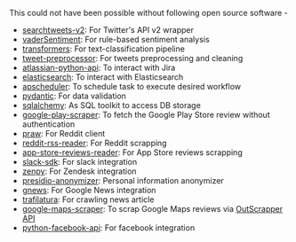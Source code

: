 This could not have been possible without following open source software -
- [searchtweets-v2](https://github.com/twitterdev/search-tweets-python): For Twitter's API v2 wrapper
- [vaderSentiment](https://github.com/cjhutto/vaderSentiment): For rule-based sentiment analysis
- [transformers](https://github.com/huggingface/transformers): For text-classification pipeline
- [tweet-preprocessor](https://github.com/s/preprocessor): For tweets preprocessing and cleaning
- [atlassian-python-api](https://github.com/atlassian-api/atlassian-python-api): To interact with Jira
- [elasticsearch](https://github.com/elastic/elasticsearch-py): To interact with Elasticsearch
- [apscheduler](https://github.com/agronholm/apscheduler): To schedule task to execute desired workflow
- [pydantic](https://github.com/samuelcolvin/pydantic): For data validation
- [sqlalchemy](https://github.com/sqlalchemy/sqlalchemy): As SQL toolkit to access DB storage
- [google-play-scraper](https://github.com/JoMingyu/google-play-scraper): To fetch the Google Play Store review without authentication
- [praw](https://github.com/praw-dev/praw): For Reddit client
- [reddit-rss-reader](https://github.com/lalitpagaria/reddit-rss-reader): For Reddit scrapping
- [app-store-reviews-reader](https://github.com/lalitpagaria/app_store_reviews_reader): For App Store reviews scrapping
- [slack-sdk](https://github.com/slackapi/python-slack-sdk): For slack integration
- [zenpy](https://github.com/facetoe/zenpy): For Zendesk integration
- [presidio-anonymizer](https://github.com/microsoft/presidio): Personal information anonymizer
- [gnews](https://github.com/ranahaani/GNews): For Google News integration
- [trafilatura](https://github.com/adbar/trafilatura): For crawling news article
- [google-maps-scraper](https://github.com/outscraper/google-maps-scraper-pyhton): To scrap Google Maps reviews via [OutScrapper API](https://app.outscraper.com/api-docs)
- [python-facebook-api](https://github.com/sns-sdks/python-facebook): For facebook integration